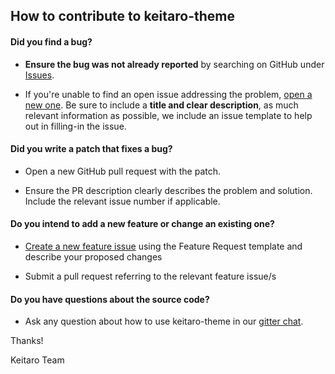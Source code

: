 ## How to contribute to keitaro-theme

#### **Did you find a bug?**

* **Ensure the bug was not already reported** by searching on GitHub under [Issues](https://github.com/keitaroinc/keitaro-theme/issues).

* If you're unable to find an open issue addressing the problem, [open a new one](https://github.com/keitaroinc/keitaro-theme/issues/new). Be sure to include a **title and clear description**, as much relevant information as possible, we include an issue template to help out in filling-in the issue.

#### **Did you write a patch that fixes a bug?**

* Open a new GitHub pull request with the patch.

* Ensure the PR description clearly describes the problem and solution. Include the relevant issue number if applicable.

#### **Do you intend to add a new feature or change an existing one?**

* [Create a new feature issue](https://github.com/keitaroinc/keitaro-theme/issues/new) using the Feature Request template and describe your proposed changes

* Submit a pull request referring to the relevant feature issue/s

#### **Do you have questions about the source code?**

* Ask any question about how to use keitaro-theme in our [gitter chat](https://gitter.im/keitaroinc/ckan).

Thanks!

Keitaro Team
